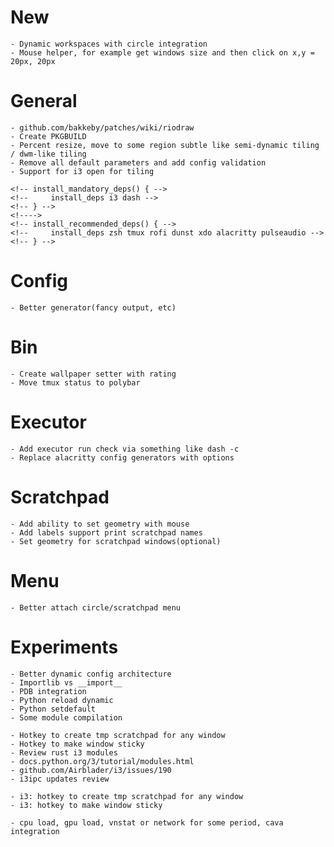# New
    - Dynamic workspaces with circle integration
    - Mouse helper, for example get windows size and then click on x,y = 20px, 20px

# General
    - github.com/bakkeby/patches/wiki/riodraw
    - Create PKGBUILD
    - Percent resize, move to some region subtle like semi-dynamic tiling / dwm-like tiling
    - Remove all default parameters and add config validation
    - Support for i3 open for tiling

    <!-- install_mandatory_deps() { -->
    <!--     install_deps i3 dash -->
    <!-- } -->
    <!---->
    <!-- install_recommended_deps() { -->
    <!--     install_deps zsh tmux rofi dunst xdo alacritty pulseaudio -->
    <!-- } -->

# Config
    - Better generator(fancy output, etc)

# Bin
    - Create wallpaper setter with rating
    - Move tmux status to polybar

# Executor
    - Add executor run check via something like dash -c
    - Replace alacritty config generators with options

# Scratchpad
    - Add ability to set geometry with mouse
    - Add labels support print scratchpad names
    - Set geometry for scratchpad windows(optional)

# Menu
    - Better attach circle/scratchpad menu

# Experiments
    - Better dynamic config architecture
    - Importlib vs __import__
    - PDB integration
    - Python reload dynamic
    - Python setdefault
    - Some module compilation

    - Hotkey to create tmp scratchpad for any window
    - Hotkey to make window sticky
    - Review rust i3 modules
    - docs.python.org/3/tutorial/modules.html
    - github.com/Airblader/i3/issues/190
    - i3ipc updates review

    - i3: hotkey to create tmp scratchpad for any window
    - i3: hotkey to make window sticky
    
    - cpu load, gpu load, vnstat or network for some period, cava integration
